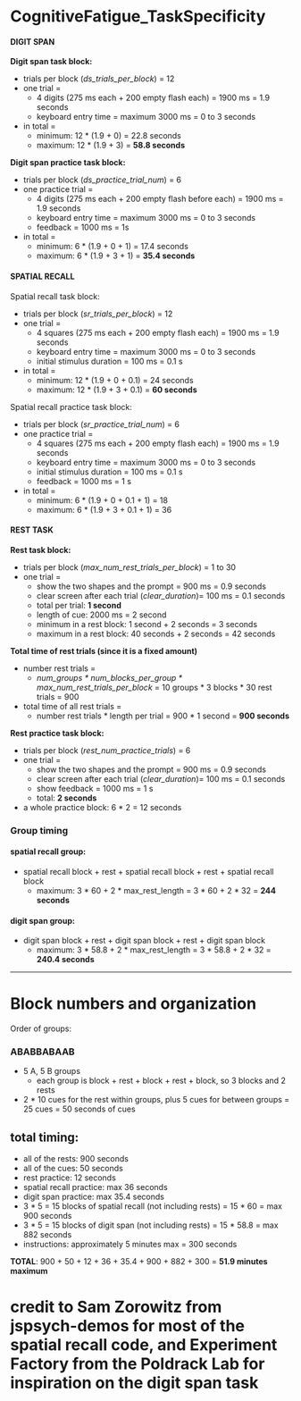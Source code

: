 # CognitiveFatigue_TaskSpecificity

#### DIGIT SPAN

**Digit span task block:**
- trials per block (*ds_trials_per_block*) = 12
- one trial = 
	- 4 digits (275 ms each + 200 empty flash each) = 1900 ms = 1.9 seconds
	- keyboard entry time = maximum 3000 ms = 0 to 3 seconds
- in total =
	- minimum: 12 * (1.9 + 0) = 22.8 seconds
	- maximum: 12 * (1.9 + 3) = **58.8 seconds**

**Digit span practice task block:**
- trials per block (*ds_practice_trial_num*) = 6
- one practice trial = 
	- 4 digits (275 ms each + 200 empty flash before each) = 1900 ms = 1.9 seconds
	-  keyboard entry time = maximum 3000 ms = 0 to 3 seconds
	- feedback = 1000 ms = 1s
- in total = 
	- minimum: 6 * (1.9 + 0 + 1) = 17.4 seconds
	- maximum: 6 * (1.9 + 3 + 1) = **35.4 seconds**

#### SPATIAL RECALL

Spatial recall task block:
- trials per block (*sr_trials_per_block*) = 12
- one trial = 
	- 4 squares (275 ms each + 200 empty flash each) = 1900 ms = 1.9 seconds
	- keyboard entry time = maximum 3000 ms = 0 to 3 seconds
	- initial stimulus duration = 100 ms = 0.1 s
- in total =
	- minimum: 12 * (1.9 + 0 + 0.1) = 24 seconds
	- maximum: 12 * (1.9 + 3 + 0.1) = **60 seconds**

Spatial recall practice task block:
- trials per block (*sr_practice_trial_num*) = 6
- one practice trial = 
	- 4 squares (275 ms each + 200 empty flash each) = 1900 ms = 1.9 seconds
	- keyboard entry time = maximum 3000 ms = 0 to 3 seconds
	- initial stimulus duration = 100 ms = 0.1 s
	- feedback = 1000 ms = 1 s
- in total = 
	- minimum: 6 * (1.9 + 0 + 0.1 + 1) = 18
	- maximum: 6 * (1.9 + 3 + 0.1 + 1) = 36

#### REST TASK

**Rest task block:** 
- trials per block (*max_num_rest_trials_per_block*) = 1 to 30
- one trial = 
	- show the two shapes and the prompt = 900 ms = 0.9 seconds
	- clear screen after each trial (*clear_duration*)= 100 ms = 0.1 seconds
	- total per trial: **1 second**
	- length of cue: 2000 ms = 2 second
	- minimum in a rest block: 1 second + 2 seconds = 3 seconds
	- maximum in a rest block: 40 seconds + 2 seconds = 42 seconds

**Total time of rest trials (since it is a fixed amount)**
- number rest trials = 
	- *num_groups * num_blocks_per_group * max_num_rest_trials_per_block* = 10 groups * 3 blocks * 30 rest trials = 900
- total time of all rest trials = 
	- number rest trials * length per trial = 900 * 1 second = **900 seconds**

**Rest practice task block:**
- trials per block (*rest_num_practice_trials*) = 6
- one trial = 
	- show the two shapes and the prompt = 900 ms = 0.9 seconds
	- clear screen after each trial (*clear_duration*)= 100 ms = 0.1 seconds
	- show feedback = 1000 ms = 1 s
	- total: **2 seconds**
- a whole practice block: 6 * 2 = 12 seconds

### Group timing

#### spatial recall group: 
- spatial recall block + rest + spatial recall block + rest + spatial recall block
	- maximum: 3 *  60 + 2 * max_rest_length = 3 * 60 + 2 * 32 = **244 seconds**
	
#### digit span group:
- digit span block + rest + digit span block + rest + digit span block 
	- maximum: 3 * 58.8 + 2 * max_rest_length =  3 * 58.8 + 2 * 32 = **240.4 seconds**


*****************

# Block numbers and organization

Order of groups: 
### ABABBABAAB
- 5 A, 5 B groups
	- each group is block + rest + block + rest + block, so 3 blocks and 2 rests
- 2 * 10 cues for the rest within groups, plus 5 cues for between groups = 25 cues = 50 seconds of cues


## total timing:
 - all of the rests: 900 seconds
 - all of the cues: 50 seconds
 - rest practice: 12 seconds
 - spatial recall practice: max 36 seconds
 - digit span practice: max 35.4 seconds
 - 3 * 5  = 15 blocks of spatial recall (not including rests) = 15 * 60 = max 900 seconds
 - 3 * 5  = 15 blocks of digit span (not including rests) = 15 * 58.8 = max 882 seconds
- instructions: approximately 5 minutes max = 300 seconds


**TOTAL**: 900 + 50 + 12 + 36 + 35.4 + 900 + 882 + 300 = **51.9 minutes maximum**




# credit to Sam Zorowitz from jspsych-demos for most of the spatial recall code, and Experiment Factory from the Poldrack Lab for inspiration on the digit span task